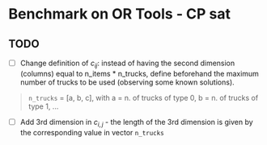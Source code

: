 # Benchmark on OR Tools - CP sat

## TODO

- [ ] Change definition of $c_{ij}$: instead of having the second dimension (columns) equal to n_items \* n_trucks, define beforehand the maximum number of trucks to be used (observing some known solutions).

> `n_trucks` = [a, b, c], with a = n. of trucks of type 0, b = n. of trucks of type 1, ...

- [ ] Add 3rd dimension in $c_{i,j}$ - the length of the 3rd dimension is given by the corresponding value in vector `n_trucks`
